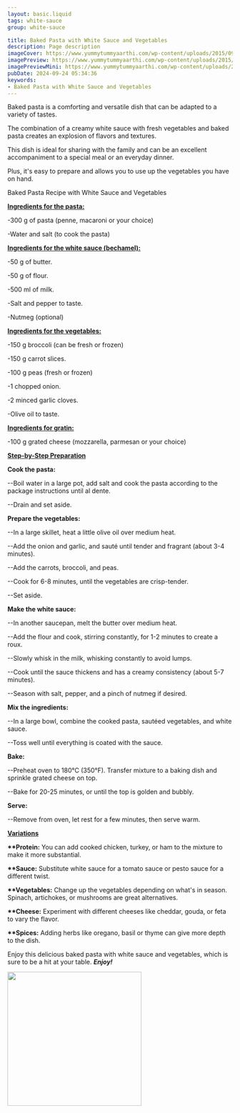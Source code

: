 ```yaml
---
layout: basic.liquid
tags: white-sauce
group: white-sauce

title: Baked Pasta with White Sauce and Vegetables
description: Page description
imageCover: https://www.yummytummyaarthi.com/wp-content/uploads/2015/09/1-51.jpg
imagePreview: https://www.yummytummyaarthi.com/wp-content/uploads/2015/09/1-51.jpg
imagePreviewMini: https://www.yummytummyaarthi.com/wp-content/uploads/2015/09/1-51.jpg
pubDate: 2024-09-24 05:34:36
keywords:
- Baked Pasta with White Sauce and Vegetables
---
```


Baked pasta is a comforting and versatile dish that can be adapted to a variety of tastes.

The combination of a creamy white sauce with fresh vegetables and baked pasta creates an explosion of flavors and textures.

This dish is ideal for sharing with the family and can be an excellent accompaniment to a special meal or an everyday dinner.

Plus, it's easy to prepare and allows you to use up the vegetables you have on hand.

Baked Pasta Recipe with White Sauce and Vegetables

<u><b>Ingredients for the pasta:</b></u>

-300 g of pasta (penne, macaroni or your choice)

-Water and salt (to cook the pasta)

<u><b>Ingredients for the white sauce (bechamel):</b></u>

-50 g of butter.

-50 g of flour.

-500 ml of milk.

-Salt and pepper to taste.

-Nutmeg (optional)

<u><b>Ingredients for the vegetables:</b></u>

-150 g broccoli (can be fresh or frozen)

-150 g carrot slices.

-100 g peas (fresh or frozen)

-1 chopped onion.

-2 minced garlic cloves.

-Olive oil to taste.

<u><b>Ingredients for gratin:</b></u>

-100 g grated cheese (mozzarella, parmesan or your choice)

<u><b>Step-by-Step Preparation</b></u>

<b>Cook the pasta:</b>

--Boil water in a large pot, add salt and cook the pasta according to the package instructions until al dente.

--Drain and set aside.

<b>Prepare the vegetables:</b>

--In a large skillet, heat a little olive oil over medium heat.

--Add the onion and garlic, and sauté until tender and fragrant (about 3-4 minutes).

--Add the carrots, broccoli, and peas.

--Cook for 6-8 minutes, until the vegetables are crisp-tender.

--Set aside.

<b>Make the white sauce:</b>

--In another saucepan, melt the butter over medium heat.

--Add the flour and cook, stirring constantly, for 1-2 minutes to create a roux.

--Slowly whisk in the milk, whisking constantly to avoid lumps.

--Cook until the sauce thickens and has a creamy consistency (about 5-7 minutes).

--Season with salt, pepper, and a pinch of nutmeg if desired.

<b>Mix the ingredients:</b>

--In a large bowl, combine the cooked pasta, sautéed vegetables, and white sauce.

--Toss well until everything is coated with the sauce.

<b>Bake:</b>

--Preheat oven to 180°C (350°F). Transfer mixture to a baking dish and sprinkle grated cheese on top.

--Bake for 20-25 minutes, or until the top is golden and bubbly.

<b>Serve:</b>

--Remove from oven, let rest for a few minutes, then serve warm.

<u><b>Variations</b></u>

<b>**Protein:</b> You can add cooked chicken, turkey, or ham to the mixture to make it more substantial.

<b>**Sauce:</b> Substitute white sauce for a tomato sauce or pesto sauce for a different twist.

<b>**Vegetables:</b> Change up the vegetables depending on what's in season. Spinach, artichokes, or mushrooms are great alternatives.

<b>**Cheese:</b> Experiment with different cheeses like cheddar, gouda, or feta to vary the flavor.

<b>**Spices:</b> Adding herbs like oregano, basil or thyme can give more depth to the dish.

Enjoy this delicious baked pasta with white sauce and vegetables, which is sure to be a hit at your table. <b><i>Enjoy!</i></b>

<img src="https://1.bp.blogspot.com/-GXYMix-h74c/X8FBeiWDRBI/AAAAAAAANZo/mDkM_ZE4_zQm8xUXj7T8AZ_RDhaiCaSRQCLcBGAsYHQ/s16000/Pasta%2Bbake%2Bwith%2Bveggies.JPG" width="300" height="300">
